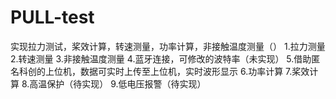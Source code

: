 # PULL-test

实现拉力测试，桨效计算，转速测量，功率计算，非接触温度测量（）
1.拉力测量
2.转速测量
3.非接触温度测量
4.蓝牙连接，可修改的波特率（未实现）
5.借助匿名科创的上位机，数据可实时上传至上位机，实时波形显示
6.功率计算
7.桨效计算
8.高温保护（待实现）
9.低电压报警（待实现）
